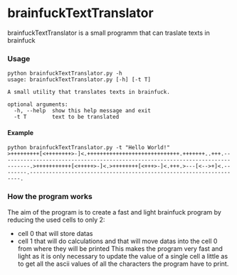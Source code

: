 # brainfuckTextTranslator

brainfuckTextTranslator is a small programm that can traslate texts in brainfuck

### Usage
```
python brainfuckTextTranslator.py -h
usage: brainfuckTextTranslator.py [-h] [-t T]

A small utility that translates texts in brainfuck.

optional arguments:
  -h, --help  show this help message and exit
  -t T        text to be translated

```
#### Example
```
python brainfuckTextTranslator.py -t "Hello World!"
>+++++++++[<++++++++>-]<.+++++++++++++++++++++++++++++.+++++++..+++.-------------------------------------------------------------------------------.>+++++++++++[<+++++>-]<.>++++++++[<+++>-]<.+++.>---[<-->+]<.--------.-------------------------------------------------------------------.
```

### How the program works
The aim of the program is to create a fast and light brainfuck program by reducing the used cells to only 2:
- cell 0 that will store datas
- cell 1 that will do calculations and that will move datas into the cell 0 from where they will be printed
This makes the program very fast and light as it is only necessary to update the value of a single cell a little as to get all the ascii values of all the characters the program have to print.
